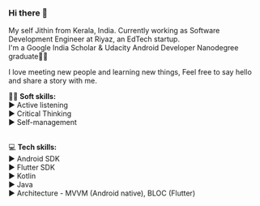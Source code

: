 ### Hi there 👋

My self Jithin from Kerala, India.
Currently working as Software Development Engineer at Riyaz, an EdTech startup.<br/>
I'm a Google India Scholar & Udacity Android Developer Nanodegree graduate👨‍🎓

I love meeting new people and learning new things, Feel free to say hello and share a story with me.

🤵‍♂️ **Soft skills:**<br/>
► Active listening<br/>
► Critical Thinking<br/>
► Self-management<br/><br/>

💻 **Tech skills:**<br/>
► Android SDK<br/>
► Flutter SDK<br/>
► Kotlin<br/>
► Java<br/>
► Architecture - MVVM (Android native), BLOC (Flutter)
